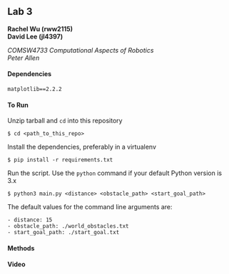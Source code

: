 ## Lab 3
**Rachel Wu (rww2115)**  
**David Lee (jl4397)**

*COMSW4733 Computational Aspects of Robotics*  
*Peter Allen*

#### Dependencies
```
matplotlib==2.2.2
```

#### To Run
Unzip tarball and `cd` into this repository
```
$ cd <path_to_this_repo>
```

Install the dependencies, preferably in a virtualenv
```
$ pip install -r requirements.txt
```

Run the script. Use the `python` command if your default Python version is 3.x
```
$ python3 main.py <distance> <obstacle_path> <start_goal_path>
```

The default values for the command line arguments are:

```
- distance: 15
- obstacle_path: ./world_obstacles.txt
- start_goal_path: ./start_goal.txt
```

#### Methods


#### Video
